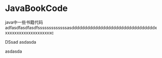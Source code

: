 # JavaBookCode
java中一些书籍代码adfasdfasdfasdfsssssssssssssasddddddddddddddddddddddddddddddddxxxxxxxxxxxxxxxxxxxxxc

DSsad
asdasda

asdasda
